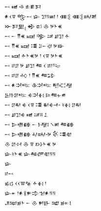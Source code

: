 <div class='block'>
<div class='line'>𒁁 𒉠 𒈾 𒉺𒀾𒁕</div>
<div class='line'>𒀭𒌋𒐊 𒈜𒁁 𒇽 𒋛𒀀𒀜 𒁹 𒈪𒉭 𒈪𒉭𒊻𒋢</div>
<div class='line'>𒁍𒁕𒅅 𒄈 𒆗 𒁲 𒃻𒈨𒌍</div>
<div class='line'>𒁁 𒀸 𒐖𒌍 𒍢 𒄊 𒁼 𒋗𒋛 𒅆</div>
<div class='line'>𒁁 𒐖𒌍 𒍢 𒃮 𒊒𒀸𒋼 𒃻𒅔</div>
<div class='line'>𒁁 𒍢 𒅆𒈨𒌍𒃻 𒁹 𒌋𒐊 𒃻𒈨𒌍</div>
<div class='line'>𒁁 𒄑𒆪 𒃻 𒋗𒋛 𒍣 𒌋 𒄥𒌫</div>
<div class='line'>𒁁 𒄑𒆪 𒈧 𒁹 𒐖𒌍 𒍣𒁉</div>
<div class='line'>𒁁 𒀭𒋫𒌈 𒆠𒋫𒌈 𒋃𒄣𒆷</div>
<div class='line'>𒌨𒊩𒌆𒌈 𒄯𒋫𒈬 𒄿𒍣𒉡𒌑</div>
<div class='line'>𒁁 𒆪𒊑 𒄯 𒌋𒐊 𒃮 𒈽𒄯𒋾 𒂟𒈬 𒆪𒊑</div>
<div class='line'>𒁁 𒋗𒋛𒄯 𒉠 𒁼𒍝 𒁇</div>
<div class='line'>𒁁 𒆕𒍠𒂵 𒀸 𒊩𒆷𒋙 𒃵𒅖 𒍣𒂵</div>
<div class='line'>𒁁 𒆕𒍠𒂵 𒄷𒊻𒋩 𒄗 𒃮𒊏</div>
<div class='line'>𒊮 𒇻𒀴 𒁲 𒐊 𒋳𒈨𒌍 𒃻</div>
<div class='line'>𒇽𒂟𒈨𒌍 𒇽𒄀𒂇𒊏𒀀𒀀</div>
<div class='line'>𒇽</div>
<div class='line'>𒄑𒁁</div>
<div class='line'>𒌗𒌓 𒌋𒌋𒐌𒆚 𒅆𒈬 𒁹</div>
<div class='line'>𒇽𒄬 𒁹𒀭𒃽𒊓𒄠𒈠𒀭𒀀𒀀</div>
<div class='line'>𒂗𒉈𒂊𒈨 𒀸 𒊮 𒂍𒃲 𒉋 𒂊𒋰𒋙</div>
</div>
